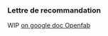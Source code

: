 
### Lettre de recommandation

WIP [on google doc Openfab](https://docs.google.com/document/d/1MC9E5GX_jINSUhPxVQY2qjAwao-x7mVYxzUIkwXyQ4s/edit)
